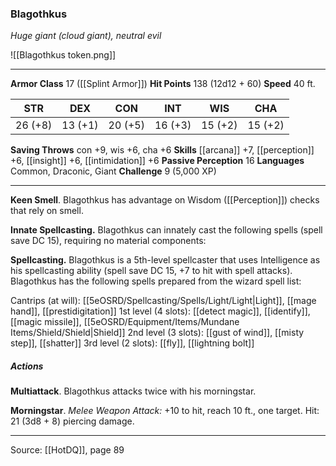 ### Blagothkus
_Huge giant (cloud giant), neutral evil_

![[Blagothkus token.png]]


---

**Armor Class** 17 ([[Splint Armor]])
**Hit Points** 138 (12d12 + 60)
**Speed** 40 ft.

| STR     | DEX     | CON     | INT     | WIS     | CHA     |
|---------|---------|---------|---------|---------|---------|
| 26 (+8) | 13 (+1) | 20 (+5) | 16 (+3) | 15 (+2) | 15 (+2) |

**Saving Throws** con +9, wis +6, cha +6
**Skills** [[arcana]] +7, [[perception]] +6, [[insight]] +6, [[intimidation]] +6
**Passive Perception** 16
**Languages** Common, Draconic, Giant
**Challenge** 9 (5,000 XP)

---

**Keen Smell**. Blagothkus has advantage on Wisdom ([[Perception]]) checks that rely on smell.

**Innate Spellcasting.** Blagothkus can innately cast the following spells (spell save DC 15), requiring no material components:

**Spellcasting.** Blagothkus is a 5th-level spellcaster that uses Intelligence as his spellcasting ability (spell save DC 15, +7 to hit with spell attacks). Blagothkus has the following spells prepared from the wizard spell list:

Cantrips (at will): [[5eOSRD/Spellcasting/Spells/Light/Light|Light]], [[mage hand]], [[prestidigitation]]
1st level (4 slots): [[detect magic]], [[identify]], [[magic missile]], [[5eOSRD/Equipment/Items/Mundane Items/Shield/Shield|Shield]]
2nd level (3 slots): [[gust of wind]], [[misty step]], [[shatter]]
3rd level (2 slots): [[fly]], [[lightning bolt]]

##### Actions
**Multiattack**. Blagothkus attacks twice with his morningstar.

**Morningstar**. _Melee Weapon Attack:_ +10 to hit, reach 10 ft., one target. Hit: 21 (3d8 + 8) piercing damage.


---

Source: [[HotDQ]], page 89